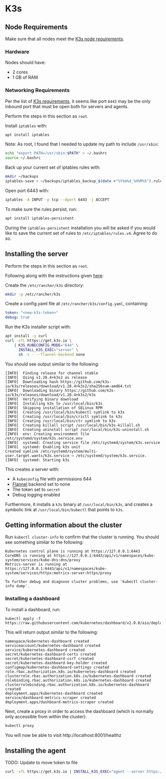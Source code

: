 # K3s

## Node Requirements

Make sure that all nodes meet the [K3s node requirements](https://docs.k3s.io/installation/requirements).

### Hardware

Nodes should have:
- 2 cores
- 1 GB of RAM

### Networking Requirements

Per the list of [K3s requirements](https://docs.k3s.io/installation/requirements?os=debian#networking),
it seems like port `6443` may be the only inbound port that must be open
both for servers and agents.

Perform the steps in this section as `root`.

Install `iptables` with:

```bash
apt install iptables
```

Note: As root, I found that I needed to update my path to include `/usr/sbin`:

```bash
echo "export PATH=/usr/sbin:$PATH" > ~/.bashrc
source ~/.bashrc
```

Back up your current set of iptables rules with:

```bash
mkdir ~/backups
iptables-save > ~/backups/iptables_backup_$(date +"%Y%m%d_%H%M%S").rules
```

Open port 6443 with:

```bash
iptables -A INPUT -p tcp --dport 6443 -j ACCEPT
```

To make sure the rules persist, run:

```bash
apt install iptables-persistent
```

During the `iptables-persistent` installation you will be asked if you would like to
save the current set of rules to `/etc/iptables/rules.v4`.
Agree to do so.

## Installing the server

Perform the steps in this section as `root`.

Following along with the instructions given [here](https://docs.k3s.io/installation/configuration#putting-it-all-together):

Create the `/etc/rancher/k3s` directory:

```bash
mkdir -p /etc/rancher/k3s
```

Create a config.yaml file at `/etc/rancher/k3s/config.yaml`, containing:

```yaml
token: "<new-k3s-token>"
debug: true
```

Run the K3s installer script with:

```bash
apt install -y curl
curl -sfL https://get.k3s.io \
    | K3S_KUBECONFIG_MODE="644" \
      INSTALL_K3S_EXEC="server" \
      sh -s - --flannel-backend none
```

You should see output similar to the following:

```
[INFO]  Finding release for channel stable
[INFO]  Using v1.28.4+k3s2 as release
[INFO]  Downloading hash https://github.com/k3s-io/k3s/releases/download/v1.28.4+k3s2/sha256sum-amd64.txt
[INFO]  Downloading binary https://github.com/k3s-io/k3s/releases/download/v1.28.4+k3s2/k3s
[INFO]  Verifying binary download
[INFO]  Installing k3s to /usr/local/bin/k3s
[INFO]  Skipping installation of SELinux RPM
[INFO]  Creating /usr/local/bin/kubectl symlink to k3s
[INFO]  Creating /usr/local/bin/crictl symlink to k3s
[INFO]  Creating /usr/local/bin/ctr symlink to k3s
[INFO]  Creating killall script /usr/local/bin/k3s-killall.sh
[INFO]  Creating uninstall script /usr/local/bin/k3s-uninstall.sh
[INFO]  env: Creating environment file /etc/systemd/system/k3s.service.env
[INFO]  systemd: Creating service file /etc/systemd/system/k3s.service
[INFO]  systemd: Enabling k3s unit
Created symlink /etc/systemd/system/multi-user.target.wants/k3s.service → /etc/systemd/system/k3s.service.
[INFO]  systemd: Starting k3s
```

This creates a server with:

- A `kubeconfig` file with permissions 644
- [Flannel](https://docs.k3s.io/installation/network-options#flannel-options) backend set to none
- The token set to `secret`
- Debug logging enabled

Furthermore, it installs a `k3s` binary at `/usr/local/bin/k3s`,
and creates a symbolic link at `/usr/local/bin/kubectl` that points to `k3s`.

## Getting information about the cluster

Run `kubectl cluster-info` to confirm that the cluster is running.
You should see something similar to the following:

```
Kubernetes control plane is running at https://127.0.0.1:6443
CoreDNS is running at https://127.0.0.1:6443/api/v1/namespaces/kube-system/services/kube-dns:dns/proxy
Metrics-server is running at https://127.0.0.1:6443/api/v1/namespaces/kube-system/services/https:metrics-server:https/proxy

To further debug and diagnose cluster problems, use 'kubectl cluster-info dump'.
```

### Installing a dashboard

To install a dashboard, run:

```
kubectl apply -f https://raw.githubusercontent.com/kubernetes/dashboard/v2.0.0/aio/deploy/recommended.yaml
```

This will return output similar to the following:

```
namespace/kubernetes-dashboard created
serviceaccount/kubernetes-dashboard created
service/kubernetes-dashboard created
secret/kubernetes-dashboard-certs created
secret/kubernetes-dashboard-csrf created
secret/kubernetes-dashboard-key-holder created
configmap/kubernetes-dashboard-settings created
role.rbac.authorization.k8s.io/kubernetes-dashboard created
clusterrole.rbac.authorization.k8s.io/kubernetes-dashboard created
rolebinding.rbac.authorization.k8s.io/kubernetes-dashboard created
clusterrolebinding.rbac.authorization.k8s.io/kubernetes-dashboard created
deployment.apps/kubernetes-dashboard created
service/dashboard-metrics-scraper created
deployment.apps/dashboard-metrics-scraper created
```

Next, create a proxy in order to access the dashboard
(which is normally only accessible from within the cluster):

```bash
kubectl proxy
```

You will now be able to visit
http://localhost:8001/healthz

## Installing the agent

TODO: Update to move token to file

```bash
curl -sfL https://get.k3s.io | INSTALL_K3S_EXEC="agent --server https://k3s.example.com --token mypassword" sh -s -
```
